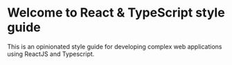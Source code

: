 # Welcome to React & TypeScript style guide

This is an opinionated style guide for developing complex web applications using ReactJS and Typescript. 

```{tableofcontents}
```
